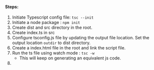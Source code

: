 #### Steps:
1. Initiate Typescript config file: `tsc --init`
2. Initiate a node package : `npm init`
3. Create dist and src directory in the root.
5. Create index.ts in src
6. Configure tsconfig.js file by updating the output file location. Set the output location `outdir` to dist directory.
7. Create a index.html file in the root and link the script file.
8. Run the ts file using watch mode : `tsc -w`
	- This will keep on generating an equivalent js code.
9. 